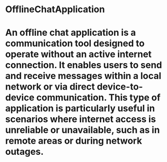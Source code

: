 # OfflineChatApplication
# An offline chat application is a communication tool designed to operate without an active internet connection. It enables users to send and receive messages within a local network or via direct device-to-device communication. This type of application is particularly useful in scenarios where internet access is unreliable or unavailable, such as in remote areas or during network outages.
